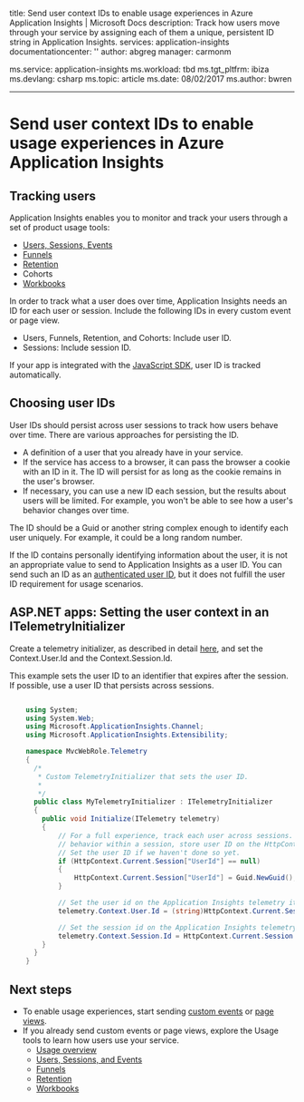 title: Send user context IDs to enable usage experiences in Azure Application Insights | Microsoft Docs
description: Track how users move through your service by assigning each of them a unique, persistent ID string in Application Insights.
services: application-insights
documentationcenter: ''
author: abgreg
manager: carmonm

ms.service: application-insights
ms.workload: tbd
ms.tgt_pltfrm: ibiza
ms.devlang: csharp
ms.topic: article
ms.date: 08/02/2017
ms.author: bwren

---
#  Send user context IDs to enable usage experiences in Azure Application Insights

## Tracking users

Application Insights enables you to monitor and track your users through a set of product usage tools: 
* [Users, Sessions, Events](https://docs.microsoft.com/azure/application-insights/app-insights-usage-segmentation)
* [Funnels](https://docs.microsoft.com/azure/application-insights/usage-funnels)
* [Retention](https://docs.microsoft.com/azure/application-insights/app-insights-usage-retention)
* Cohorts
* [Workbooks](https://docs.microsoft.com/azure/application-insights/app-insights-usage-workbooks)

In order to track what a user does over time, Application Insights needs an ID for each user or session. Include the following IDs in every custom event or page view.
- Users, Funnels, Retention, and Cohorts: Include user ID.
- Sessions: Include session ID.

If your app is integrated with the [JavaScript SDK](https://docs.microsoft.com/azure/application-insights/app-insights-javascript#set-up-application-insights-for-your-web-page), user ID is tracked automatically.

## Choosing user IDs

User IDs should persist across user sessions to track how users behave over time. There are various approaches for persisting the ID.
- A definition of a user that you already have in your service.
- If the service has access to a browser, it can pass the browser a cookie with an ID in it. The ID will persist for as long as the cookie remains in the user's browser.
- If necessary, you can use a new ID each session, but the results about users will be limited. For example, you won't be able to see how a user's behavior changes over time.

The ID should be a Guid or another string complex enough to identify each user uniquely. For example, it could be a long random number.

If the ID contains personally identifying information about the user, it is not an appropriate value to send to Application Insights as a user ID. You can send such an ID as an [authenticated user ID](https://docs.microsoft.com/azure/application-insights/app-insights-api-custom-events-metrics#authenticated-users), but it does not fulfill the user ID requirement for usage scenarios.

## ASP.NET apps: Setting the user context in an ITelemetryInitializer

Create a telemetry initializer, as described in detail [here](https://docs.microsoft.com/azure/application-insights/app-insights-api-filtering-sampling#add-properties-itelemetryinitializer), and set the Context.User.Id and the Context.Session.Id.

This example sets the user ID to an identifier that expires after the session. If possible, use a user ID that persists across sessions.

```C#

    using System;
    using System.Web;
    using Microsoft.ApplicationInsights.Channel;
    using Microsoft.ApplicationInsights.Extensibility;

    namespace MvcWebRole.Telemetry
    {
      /*
       * Custom TelemetryInitializer that sets the user ID.
       *
       */
      public class MyTelemetryInitializer : ITelemetryInitializer
      {
        public void Initialize(ITelemetry telemetry)
        {
            // For a full experience, track each user across sessions. For an incomplete view of user 
            // behavior within a session, store user ID on the HttpContext Session.
            // Set the user ID if we haven't done so yet.
            if (HttpContext.Current.Session["UserId"] == null)
            {
                HttpContext.Current.Session["UserId"] = Guid.NewGuid();
            }

            // Set the user id on the Application Insights telemetry item.
            telemetry.Context.User.Id = (string)HttpContext.Current.Session["UserId"];

            // Set the session id on the Application Insights telemetry item.
            telemetry.Context.Session.Id = HttpContext.Current.Session.SessionID;
        }
      }
    }
```

## Next steps
- To enable usage experiences, start sending [custom events](https://docs.microsoft.com/en-us/azure/application-insights/app-insights-api-custom-events-metrics#trackevent) or [page views](https://docs.microsoft.com/azure/application-insights/app-insights-api-custom-events-metrics#page-views).
- If you already send custom events or page views, explore the Usage tools to learn how users use your service.
    * [Usage overview](app-insights-usage-overview.md)
    * [Users, Sessions, and Events](app-insights-usage-segmentation.md)
    * [Funnels](usage-funnels.md)
    * [Retention](app-insights-usage-retention.md)
    * [Workbooks](app-insights-usage-workbooks.md)
